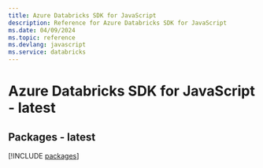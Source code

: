 ```yaml
---
title: Azure Databricks SDK for JavaScript
description: Reference for Azure Databricks SDK for JavaScript
ms.date: 04/09/2024
ms.topic: reference
ms.devlang: javascript
ms.service: databricks
---
```

# Azure Databricks SDK for JavaScript - latest
## Packages - latest
[!INCLUDE [packages](databricks-index.md)]